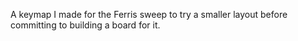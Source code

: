 A keymap I made for the Ferris sweep to try a smaller layout before committing to building a board for it.
